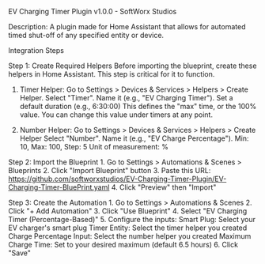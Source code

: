 EV Charging Timer Plugin v1.0.0 - SoftWorx Studios

Description: A plugin made for Home Assistant that allows for automated timed shut-off of any specified entity or device.

Integration Steps

Step 1: Create Required Helpers
Before importing the blueprint, create these helpers in Home Assistant. This step is critical for it to function.
    
1. Timer Helper: 
         Go to Settings > Devices & Services > Helpers > Create Helper. 
         Select "Timer". 
         Name it (e.g., "EV Charging Timer"). 
         Set a default duration (e.g., 6:30:00) This defines the "max" time, or the 100% value. You can change this value under timers at any point.
    
2. Number Helper: 
         Go to Settings > Devices & Services > Helpers > Create Helper 
         Select "Number". 
         Name it (e.g., "EV Charge Percentage"). 
         Min: 10, Max: 100, Step: 5 
         Unit of measurement: % 


Step 2: Import the Blueprint
    1. Go to Settings > Automations & Scenes > Blueprints 
    2. Click "Import Blueprint" button 
    3. Paste this URL: https://github.com/softworxstudios/EV-Charging-Timer-Plugin/EV-Charging-Timer-BluePrint.yaml
    4. Click "Preview" then "Import" 

Step 3: Create the Automation
    1. Go to Settings > Automations & Scenes 
    2. Click "+ Add Automation" 
    3. Click "Use Blueprint" 
    4. Select "EV Charging Timer (Percentage-Based)" 
    5. Configure the inputs: 
         Smart Plug: Select your EV charger's smart plug 
         Timer Entity: Select the timer helper you created 
         Charge Percentage Input: Select the number helper you created 
         Maximum Charge Time: Set to your desired maximum (default 6.5 hours) 
    6. Click "Save"

